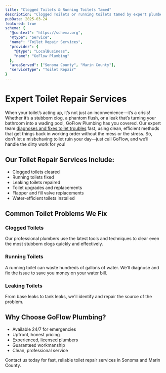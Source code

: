 ```yaml
---
title: "Clogged Toilets & Running Toilets Tamed"
description: "Clogged Toilets or running toilets tamed by expert plumbers with upfront pricing and a clean result."
pubDate: 2025-03-24
featured: true
schema: {
  "@context": "https://schema.org",
  "@type": "Service",
  "name": "Toilet Repair Services",
  "provider": {
    "@type": "LocalBusiness",
    "name": "GoFlow Plumbing"
  },
  "areaServed": ["Sonoma County", "Marin County"],
  "serviceType": "Toilet Repair"
}
---
```


# Expert Toilet Repair Services

When your toilet’s acting up, it’s not just an inconvenience—it’s a crisis! Whether it’s a stubborn clog, a phantom flush, or a leak that’s turning your bathroom into a wading pool, GoFlow Plumbing has you covered. Our expert team [diagnoses and fixes toilet troubles](/articles/toilet-leak-sources) fast, using clean, efficient methods that get things back in working order without the mess or the stress. So, don’t let a misbehaving toilet ruin your day—just call GoFlow, and we’ll handle the dirty work for you!

## Our Toilet Repair Services Include:

- Clogged toilets cleared
- Running toilets fixed
- Leaking toilets repaired
- Toilet upgrades and replacements
- Flapper and fill valve replacements
- Water-efficient toilets installed

## Common Toilet Problems We Fix

### Clogged Toilets
Our professional plumbers use the latest tools and techniques to clear even the most stubborn clogs quickly and effectively.

### Running Toilets
A running toilet can waste hundreds of gallons of water. We'll diagnose and fix the issue to save you money on your water bill.

### Leaking Toilets
From base leaks to tank leaks, we'll identify and repair the source of the problem.

## Why Choose GoFlow Plumbing?

- Available 24/7 for emergencies
- Upfront, honest pricing
- Experienced, licensed plumbers
- Guaranteed workmanship
- Clean, professional service

Contact us today for fast, reliable toilet repair services in Sonoma and Marin County.
